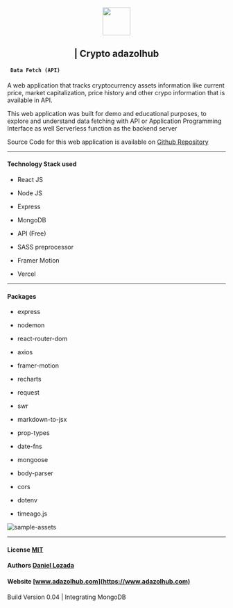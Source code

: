 <h1 align="center" >
  <a href="https://www.adazolhub.com">
    <img src="https://firebasestorage.googleapis.com/v0/b/djlozada.appspot.com/o/mdx%2Freadme-logo.svg?alt=media&token=1a4bad4d-0168-40be-9082-efb5fa244915" height="64"/>
  </a>

</h1>
<h2 align='center'> | Crypto <span>adazolhub</span> </h2>

<h4><code> Data Fetch (API) </code></h4>

A web application that tracks cryptocurrency assets information like current price, market capitalization, price history and other crypo information that is available in API.

This web application was built for demo and educational purposes, to explore and understand data fetching with API or Application Programming Interface as well Serverless function as the backend server

Source Code for this web application is available on [Github Repository](https://github.com/adazol123/data-fetch-api)

---

#### Technology Stack used

* React JS

* Node JS

* Express

* MongoDB

* API (Free)

* SASS preprocessor

* Framer Motion

* Vercel

---

#### Packages

* express

* nodemon

* react-router-dom

* axios

* framer-motion

* recharts

* request

* swr

* markdown-to-jsx

* prop-types

* date-fns

* mongoose

* body-parser

* cors

* dotenv

* timeago.js

![sample-assets](https://firebasestorage.googleapis.com/v0/b/djlozada.appspot.com/o/mdx%2Fcrypto-update-01.png?alt=media&token=9f819a8a-c4dc-4d90-b696-5979fc5f0d86)

---

#### License [MIT](https://github.com/adazol123/data-fetch-api/blob/master/LICENSE)

#### Authors [Daniel Lozada](https://www.github.com/adazol123)

#### Website [www.adazolhub.com](https://www.adazolhub.com)

Build Version 0.04 | Integrating MongoDB
